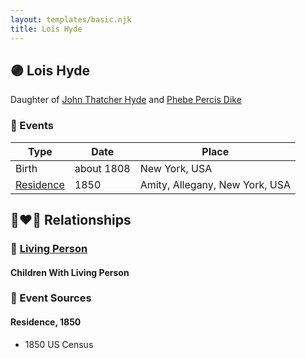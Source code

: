 ```yaml
---
layout: templates/basic.njk
title: Lois Hyde
---
```

## 🟣 Lois Hyde

Daughter of [John Thatcher Hyde](/people/3/3310224) and [Phebe Percis Dike](/people/4/41577072)

### 📆 Events

Type | Date | Place
------ | ------ | ------
Birth | about 1808 | New York, USA
[Residence](#event-1) | 1850 | Amity, Allegany, New York, USA

## 👩‍❤️‍👨 Relationships

### 🔵 [Living Person](/people/2/22782072)

#### Children With Living Person
### 📰 Event Sources

#### <a id="event-1"></a> Residence, 1850
* 1850 US Census